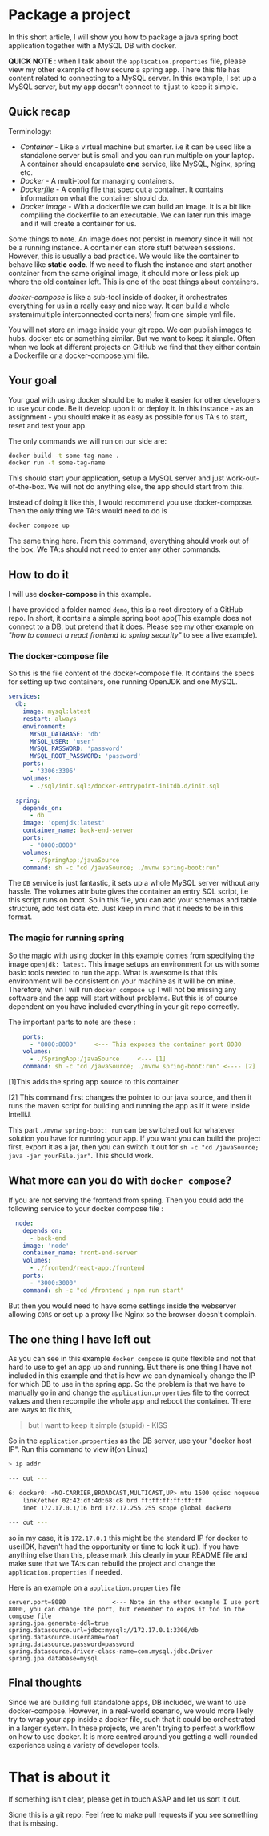 # Package a project
In this short article, I will show you how to package a java spring boot application together with a MySQL DB with docker.

**QUICK NOTE** : when I talk about the `application.properties` file, please view my other example of how secure a spring app. There this file has content related to connecting to a MySQL server. In this example, I set up a MySQL server, but my app doesn't connect to it just to keep it simple.

## Quick recap

Terminology:

-  *Container* - Like a virtual machine but smarter. i.e it can be used like a standalone server but is small and you can run multiple on your laptop. A container should encapsulate **one** service, like MySQL, Nginx, spring etc.
- *Docker* - A multi-tool for managing containers.
- *Dockerfile* - A config file that spec out a container. It contains information on what the container should do.
- *Docker image* - With a dockerfile we can build an image. It is a bit like compiling the dockerfile to an executable. We can later run this image and it will create a container for us.

Some things to note. An image does not persist in memory since it will not be a running instance. A container can store stuff between sessions. However, this is usually a bad practice. We would like the container to behave like **static code**. If we need to flush the instance and start another container from the same original image, it should more or less pick up where the old container left. This is one of the best things about containers.


*docker-compose* is like a sub-tool inside of docker, it orchestrates everything for us in a really easy and nice way. It can build a whole system(multiple interconnected containers) from one simple yml file.

You will not store an image inside your git repo. We can publish images to hubs. docker etc or something similar. But we want to keep it simple. Often when we look at different projects on GitHub we find that they either contain a Dockerfile or a docker-compose.yml file.

## Your goal
Your goal with using docker should be to make it easier for other developers to use your code. Be it develop upon it or deploy it. In this instance - as an assignment - you should make it as easy as possible for us TA:s to start, reset and test your app. 

The only commands we will run on our side are:

```bash
docker build -t some-tag-name .
docker run -t some-tag-name 
```

This should start your application, setup a MySQL server and just work-out-of-the-box. We will not do anything else, the app should start from this.

Instead of doing it like this, I would recommend you use docker-compose. Then the only thing we TA:s would need to do is 

```bash
docker compose up
```

The same thing here. From this command, everything should work out of the box. We TA:s should not need to enter any other commands.


## How to do it
I will use **docker-compose** in this example.

I have provided a folder named `demo`, this is a root directory of a GitHub repo. In short, it contains a simple spring boot app(This example does not connect to a DB, but pretend that it does. Please see my other example on *"how to connect a react frontend to spring security"* to see a live example).

### The docker-compose file
So this is the file content of the docker-compose file. It contains the specs for setting up two containers, one running OpenJDK and one MySQL.

```yml
services:
  db:
    image: mysql:latest
    restart: always
    environment:
      MYSQL_DATABASE: 'db'
      MYSQL_USER: 'user'
      MYSQL_PASSWORD: 'password'
      MYSQL_ROOT_PASSWORD: 'password'
    ports:
      - '3306:3306'
    volumes:
      - ./sql/init.sql:/docker-entrypoint-initdb.d/init.sql

  spring:
    depends_on:
      - db
    image: 'openjdk:latest'
    container_name: back-end-server
    ports:
      - "8080:8080"
    volumes:
      - ./SpringApp:/javaSource
    command: sh -c "cd /javaSource; ./mvnw spring-boot:run"
```

The `DB` service is just fantastic, it sets up a whole MySQL server without any hassle. The volumes attribute gives the container an entry SQL script, i.e this script runs on boot. So in this file, you can add your schemas and table structure, add test data etc. Just keep in mind that it needs to be in this format.

### The magic for running spring

So the magic with using docker in this example comes from specifying the image `openjdk: latest`. This image setups an environment for us with some basic tools needed to run the app. What is awesome is that this environment will be consistent on your machine as it will be on mine. Therefore, when I will run `docker compose up` I will not be missing any software and the app will start without problems. But this is of course dependent on you have included everything in your git repo correctly.

The important parts to note are these : 

```yml 
    ports:
      - "8080:8080"     <--- This exposes the container port 8080
    volumes:
      - ./SpringApp:/javaSource     <--- [1]
    command: sh -c "cd /javaSource; ./mvnw spring-boot:run" <---- [2]
```

[1]This adds the spring app source to this container

[2] This command first changes the pointer to our java source, and then it runs the maven script for building and running the app as if it were inside  IntelliJ.

This part `./mvnw spring-boot: run` can be switched out for whatever solution you have for running your app. If you want you can build the project first, export it as a jar, then you can switch it out for `sh -c "cd /javaSource; java -jar yourFile.jar"`. This should work. 

## What more can you do with `docker compose`?

If you are not serving the frontend from spring. Then you could add the following service to your docker compose file : 

```yml
  node:
    depends_on:
      - back-end
    image: 'node'
    container_name: front-end-server
    volumes:
      - ./frontend/react-app:/frontend
    ports:
      - "3000:3000"
    command: sh -c "cd /frontend ; npm run start"
```

But then you would need to have some settings inside the webserver allowing `CORS` or set up a proxy like Nginx so the browser doesn't complain.

## The one thing I have left out
As you can see in this example `docker compose` is quite flexible and not that hard to use to get an app up and running. But there is one thing I have not included in this example and that is how we can dynamically change the IP for which DB to use in the spring app. So the problem is that we have to manually go in and change the `application.properties` file to the correct values and then recompile the whole app and reboot the container. There are ways to fix this, 

> but I want to keep it simple (stupid) - KISS

So in the `application.properties` as the DB server, use your "docker host IP". Run this command to view it(on Linux)

```bash
> ip addr

--- cut ---

6: docker0: <NO-CARRIER,BROADCAST,MULTICAST,UP> mtu 1500 qdisc noqueue state DOWN group default 
    link/ether 02:42:df:4d:68:c8 brd ff:ff:ff:ff:ff:ff
    inet 172.17.0.1/16 brd 172.17.255.255 scope global docker0

--- cut ---

```

so in my case, it is `172.17.0.1` this might be the standard IP for docker to use(IDK, haven't had the opportunity or time to look it up). If you have anything else than this, please mark this clearly in your README file and make sure that we TA:s can rebuild the project and change the `application.properties` if needed.

Here is an example on a `application.properties` file 

```
server.port=8080             <--- Note in the other example I use port 8000, you can change the port, but remember to expos it too in the compose file
spring.jpa.generate-ddl=true
spring.datasource.url=jdbc:mysql://172.17.0.1:3306/db
spring.datasource.username=root
spring.datasource.password=password
spring.datasource.driver-class-name=com.mysql.jdbc.Driver
spring.jpa.database=mysql
```


## Final thoughts
Since we are building full standalone apps, DB included, we want to use docker-compose. However, in a real-world scenario, we would more likely try to wrap your app inside a docker file, such that it could be orchestrated in a larger system. In these projects, we aren't trying to perfect a workflow on how to use docker. It is more centred around you getting a well-rounded experience using a variety of developer tools.



# That is about it
If something isn't clear, please get in touch ASAP and let us sort it out.

Sicne this is a git repo: Feel free to make pull requests if you see something that is missing.
